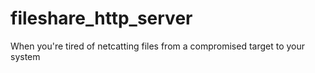 # fileshare_http_server
When you're tired of netcatting files from a compromised target to your system
